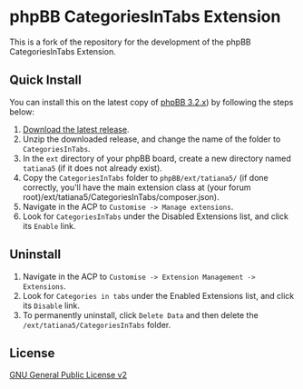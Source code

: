 # phpBB CategoriesInTabs Extension

This is a fork of the repository for the development of the phpBB CategoriesInTabs Extension.

## Quick Install
You can install this on the latest copy of [phpBB 3.2.x](https://github.com/phpbb/phpbb3)) by following the steps below:

1. [Download the latest release](https://github.com/nachtelb/CategoriesInTabs).
2. Unzip the downloaded release, and change the name of the folder to `CategoriesInTabs`.
3. In the `ext` directory of your phpBB board, create a new directory named `tatiana5` (if it does not already exist).
4. Copy the `CategoriesInTabs` folder to `phpBB/ext/tatiana5/` (if done correctly, you'll have the main extension class at (your forum root)/ext/tatiana5/CategoriesInTabs/composer.json).
5. Navigate in the ACP to `Customise -> Manage extensions`.
6. Look for `CategoriesInTabs` under the Disabled Extensions list, and click its `Enable` link.

## Uninstall

1. Navigate in the ACP to `Customise -> Extension Management -> Extensions`.
2. Look for `Categories in tabs` under the Enabled Extensions list, and click its `Disable` link.
3. To permanently uninstall, click `Delete Data` and then delete the `/ext/tatiana5/CategoriesInTabs` folder.

## License
[GNU General Public License v2](http://opensource.org/licenses/GPL-2.0)

